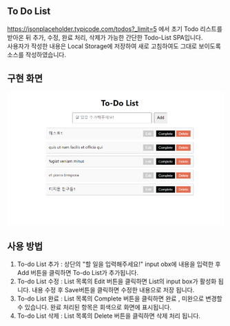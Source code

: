 ## To Do List

https://jsonplaceholder.typicode.com/todos?_limit=5 에서 초기 Todo 리스트를  
받아온 뒤 추가, 수정, 완료 처리, 삭제가 가능한 간단한 Todo-List SPA입니다.  
사용자가 작성한 내용은 Local Storage에 저장하여 새로 고침하여도 그대로 보이도록  
소스를 작성하였습니다.

## 구현 화면

![Todo Main](./src/img/todo_main.png)

## 사용 방법

1. To-do List 추가 : 상단의 "할 일을 입력해주세요!" input obx에 내용을 입력한 후 Add 버튼을 클릭하면 To-do List가 추가됩니다.
2. To-do List 수정 : List 목록의 Edit 버튼을 클릭하면 List의 input box가 활성화 됩니다. 내용 수정 후 Save버튼을 클릭하면 수정한 내용으로 저장 됩니다.
3. To-do List 완료 : List 목록의 Complete 버튼을 클릭하면 완료 , 미완으로 변경할 수 있습니다. 완료 처리된 항목은 회색으로 화면에 표시됩니다.
4. To-do List 삭제 : List 목록의 Delete 버튼을 클릭하면 삭제 처리 됩니다.
